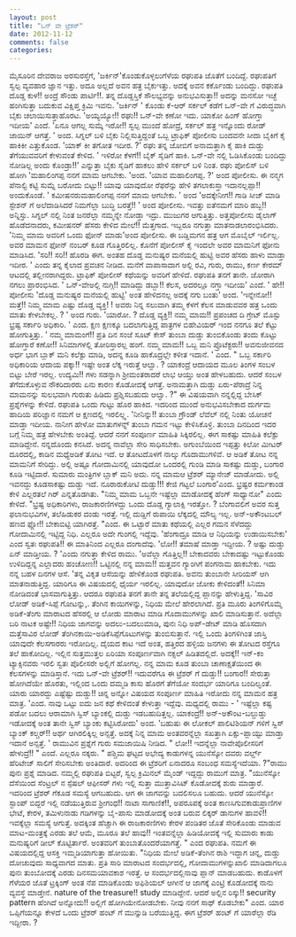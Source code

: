 ```yaml
---
layout: post
title: "ಒನ್ ವೇ ಟ್ರೆಶರ್"
date: 2012-11-12
comments: false
categories: 
---
```



ಮೈಸೂರಿನ ದೇವರಾಜ ಅರಸುರಸ್ತೆಗೆ, 'ಜರ್ಕಿನ್'ಕೊಂಡುಕೊಳ್ಳಲುಗೆಳೆಯ ರಘುಪತಿ ಜೊತೆಗೆ ಬಂದಿದ್ದೆ.  ರಘುಪತಿಗೆ ಸ್ವಲ್ಪ ವ್ಯವಹಾರ ಜ್ಞಾನ ಇತ್ತು.  ಅದೂ ಅಲ್ಲದೆ ಅವನ ಹತ್ರ ಬೈಕುಇತ್ತು.  ಅದಕ್ಕೆ ಅವನ ಕರ್ಕೊಂಡು ಬಂದಿದ್ದು.  ರಘುಪತಿ ದೊಡ್ಡ ಕುಳ!! ಅಂದ್ರೆ ಸೌಂಡು ಪಾರ್ಟಿ!!.      ತನ್ನ ದೊಡ್ಡಸ್ತಿಕೆ ಸೌಲಭ್ಯವನ್ನು ಅನುಭವಿಸುತ್ತಾ!! ಅದನ್ನು ಮನಸೋ ಇಚ್ಛೆ ಹಂಗಿಸುತ್ತಾ ಬದುಕುವ ವಿಕ್ಷಿಪ್ತ ಕ್ರಿಮಿ ಇವನು.   'ಜರ್ಕಿನ್ ' ಕೊಂಡು ಕೆ-ಆರ್ ಸರ್ಕಲ್ ಕಡೆಗೆ ಒನ್-ವೇ ಗೆ ವಿರುದ್ಧವಾಗಿ ಬೈಕು ಚಲಾಯಿಸುತ್ತಾಹೊರಟ.   'ಅಯ್ಯಯ್ಯೋ!! ರಘು!! ಒನ್-ವೇ ಕಣೋ ಇದು. ಯಾಕೋ ಹಿಂಗ್ ಹೋಗ್ತಾ ಇದೀಯ' ಎಂದೆ.   'ಏನೂ ಆಗಲ್ಲ ಸುಮ್ಕೆ ಇರೋ!! ಸ್ವಲ್ಪ ಮುಂದೆ ಹೋದ್ರೆ, ಸರ್ಕಲ್ ಹತ್ರ ಇನ್ನೊಂದು ರೋಡ್ ಜಾಯಿನ್ ಆಗತ್ತೆ.  ' ಅಂದ.       ಸಿಗ್ನಲ್ ಬಳಿ ಬೈಕು ನಿಲ್ಲಿಸುತ್ತಿದ್ದಂತೆ ಒಬ್ಬ ಟ್ರಾಫಿಕ್ ಪೋಲೀಸು ಬಂದವನೇ ಸೀದಾ ಬೈಕಿಗೆ ಕೈ ಹಾಕಿಕೀ ಎತ್ತುಕೊಂಡ.  'ಯಾಕ್ ಕೀ ತಗೋತ ಇದೀರ. ?' ರಘು ತನ್ನ ಜೋಬಿಗೆ ಅನಾಮತ್ತಾಗಿ ಕೈ ಹಾಕಿ ದುಡ್ಡು ತೆಗೆಯುವವರಿಗೆ ಕೇಳುವಂತೆ ಕೇಳಿದ.      ' ಇಳಿರೋ ಕೆಳಗೆ!! ಬೈಕ್ ಸೈಡಿಗೆ ಹಾಕಿ.  ಒನ್-ವೇ ನಲ್ಲಿ ಓಡಿಸಿಕೊಂಡು ಬಂದಿದ್ದು ನೋಡಿಲ್ಲ ಅಂದು ಕೊಂಡ್ರಾ!!'  ಎನ್ನುತ್ತಾ ಬೈಕು ಸೈಡಿಗೆ ಹಾಕಲು ಹೇಳಿ ಸರ್ಕಲ್ ಬಳಿ ನಿಂತ.   ರಘು ಪೋಲಿಸ್ ಬಳಿ ಹೋಗಿ 'ಮಹಾಲಿಂಗಪ್ಪ ನನಗೆ ಮಾಮ ಆಗಬೇಕು. 'ಅಂದ.      'ಯಾವ ಮಹಾಲಿಂಗಪ್ಪ. ?' ಅಂದ ಪೋಲೀಸು.  ಈ ನನ್ಮಗ ಪೆನಾಲ್ಟಿ ಕಟ್ಟಿ ಸುಮ್ನೆ ಬರೋದು ಬಿಟ್ಟು!!  ಯಾವು ಯಾವುದೋ ರೆಫರೆನ್ಸು ಹೇಳಿ ತಗಲಾಕುಸ್ತಾ ಇದಾನಲ್ಲಪ್ಪಾ!! ಅಂದುಕೊಂಡೆ.   ' ಕಮೀಷನರುಮಹಾಲಿಂಗಪ್ಪ ನನಗೆ ಮಾಮ ಆಗಬೇಕು. ' ಅಂದ    'ಅದಕ್ಕೇನೀಗ!! ಗಾಡಿ ಸೀಜ್ ಮಾಡಿ ಸ್ಟೇಶನ್ ಗೆ ಅಲೆದಾಡಿಸಿದರೆ ನಿಮಗೆಲ್ಲಾ ಬುದ್ಧಿ ಬರತ್ತೆ!! ' ಅಂದ ಪೋಲೀಸು.     ಇವತ್ತು ಐತೆನಮಗೆ ಮಾರಿ ಹಬ್ಬ!! ಅನ್ನಿಸ್ತು. ಸಿಗ್ನಲ್ ನಲ್ಲಿ ನಿಂತ ಜನರೆಲ್ಲಾ ನಮ್ಮನ್ನೇ ನೋಡ್ತಾ ಇದ್ರು.  ಮುಜುಗರ ಆಗುತ್ತಿತ್ತು.    ಅತ್ತಪೋಲೀಸು ಡೈಲಾಗ್ ಹೊಡೆದನಾದರು, ಕಮೀಷನರ್ ಹೆಸರು ಕೇಳಿದ ಮೇಲೆ!! ಮೆತ್ತಗಾದ.   ಇಬ್ಬರೂ ನಗುತ್ತಾ ಮಾತನಾಡಲಾರಂಭಿಸಿದರು.       'ನಿಮ್ಮ ಮಾಮ ಅವರಿಗೆ ಒಂದು ಫೋನ್ ಮಾಡು'ಅಂದ ಪೋಲೀಸು. ಈ ಬಡ್ಡಿಮಗನ ಹತ್ರ ಆಗ ಮೊಬೈಲ್ ಇರ್ಲಿಲ್ಲ.  ಅವರ ಮಾಮನ ಫೋನ್ ನಂಬರ್ ಕೂಡ ಗೊತ್ತಿರಲಿಲ್ಲ.   ಕೊನೆಗೆ ಪೋಲೀಸ್ ಕೈ ಇಂದಲೇ ಅವರ ಮಾಮನಿಗೆ ಫೋನು ಮಾಡಿಸಿದ.   'ಸರಿ!! ಸರಿ!! ಹೊರಡಿ ಈಗ.  ಅಂತಹ ದೊಡ್ಡ ಮನುಷ್ಯರ ಮನೆಯಲ್ಲಿ ಹುಟ್ಟಿ ಅವರ ಹೆಸರು ಹಾಳು ಮಾಡ್ತಾ ಇದೀರ.    ' ಎಂದು ತನ್ನ ಕೈಲಾದ ಪ್ರವಚನ ನೀಡಿದ.   ಮನೆಗೆ ವಾಪಾಸಾದಾಗ ಅಲ್ಲಿ ರವಿ, ಗುರು, ರಾಮು, ಕರ್ಣ ಕೇರಮ್ ಆಟದಲ್ಲಿ ತಲ್ಲೀನರಾಗಿದ್ದರು.      ಟ್ರಾಫಿಕ್ ಪೋಲೀಸ್ ಕಥೆಯನ್ನು ಅವರಿಗೆ ಹೇಳಿದೆ.  ರಘುಪತಿ ತನಗೆ ತಾನೇ.  ಜೋರಾಗಿ ನಗಲು ಪ್ರಾರಂಭಿಸಿದ.  ' ಒನ್-ವೇಅಲ್ಲಿ ನುಗ್ಗಿ!! ಮಾಡಿದ್ದು ಡಬ್ಬಾ!! ಕೆಲಸ, ಅದರಲ್ಲೂ ನಗ್ತಾ ಇದೀಯ' ಎಂದೆ.   ' ಹೇ!! ಪೋಲೀಸು 'ದೊಡ್ಡ ಮನುಷ್ಯರ ಮನೆಯಲ್ಲಿ ಹುಟ್ಟಿ' ಅಂತ ಹೇಳಿದನಲ್ಲ ಅದಕ್ಕೆ ನಗು ಬಂತು' ಅಂದ.     'ಇನ್ನೇನೋ!! ಮತ್ತೆ!! ನಿಮ್ಮ ಮಾಮ ಎಷ್ಟು ದೊಡ್ಡ ವ್ಯಕ್ತಿ!    ! ಅವರು ನಿನ್ನ ಸಲುವಾಗಿ ತಮ್ಮ ಕೆಳಗೆ ಕೆಲಸ ಮಾಡುವವರ ಹತ್ರ ಒಂದು ಮಾತು ಕೇಳಬೇಕಲ್ಲ. ? ' ಅಂದ ಗುರು.   'ಯಾರೋ. ? ದೊಡ್ಡ ವ್ಯಕ್ತಿ!! ನಮ್ಮ ಮಾಮ!! ಪ್ರಪಂಚದ ದಿ ಗ್ರೇಟ್ ಮೊಸ್ಟು ಭ್ರಷ್ಟ ಸರ್ಕಾರಿ ಅಧಿಕಾರಿ.  '  ಎಂದ.      ಕ್ಷಣ ಕ್ಷಣಕ್ಕೂ ಬದಲಾಗುತ್ತಿದ್ದ ಪಾತ್ರಗಳ ಬಿಹೇವಿಯರ್ ಇಂದ ನನಗೂ ತಲೆ ಕೆಟ್ಟು ಹೋಗುತ್ತಿತ್ತು.   ' ನಮ್ಮ ಮಾಮಂಗೆ!! ಪ್ರತಿ ದಿನ ಸಂಜೆ ಸೂಟ್ ಕೇಸ್ ತುಂಬಾ ದುಡ್ಡು ತುಂಬಿಕೊಂಡು ತಂದು ಕೊಟ್ಟು ಹೋಗ್ತಾರೆ ಕಣೋ!!   ಸಿನಿಮಾಗಳಲ್ಲಿ ತೋರಿಸ್ತಾರಲ್ಲ ಹಂಗೆ.       ನಮ್ಮ ಮಾಮ!! ಒಬ್ಬ ಮನಿ ಪ್ರೊಟೆಕ್ಟರು!!  ಅವನುಜೀವನದ ಅರ್ಧ ಭಾಗ ಬ್ಲಾಕ್ ಮನಿ ಕಲೆಕ್ಟು ಮಾಡಿ,  ಅದನ್ನ ಕೂಡಿ ಹಾಕೊದ್ರಲ್ಲೇ ಕಳೀತ ಇದಾನೆ. ' ಎಂದ.    " ಒಬ್ಬ ಸರ್ಕಾರಿ ಅಧಿಕಾರಿಯ ಆದಾಯ ಪಕ್ಕಾ!! ಇಷ್ಟೇ ಅಂತ ಲೆಕ್ಕ ಇರುತ್ತೆ ಆಲ್ವಾ. ?    ಯಾಕಂದ್ರೆ ಆದಾಯದ ಮೂಲ ತಿಂಗಳ ಸಂಬಳ ಬಿಟ್ಟು ಬೇರೆ ಇರಲ್ಲ.      ಉದ್ಯಮಿ!! ಗಳು ಸಡನ್ನಾಗಿ ಶ್ರೀಮಂತರಾದರೆ ಲಾಭ ಆಯ್ತು ಅಂತ ಹೇಳಬಹುದು.   ಆದರೆ ಸಂಬಳ ತೆಗೆದುಕೊಳ್ಳುವ ನೌಕರಿದಾರರು ಏನು ಕಾರಣ ಕೊಡೋದಕ್ಕೆ ಆಗತ್ತೆ.    ಅನಾಮತ್ತಾಗಿ ದುಡ್ಡು ಏರು-ಪೆರಾದ್ರೆ ನಿನ್ನ ಮಾಮನನ್ನು ಸುಲಭವಾಗಿ ಗುರುತು ಹಿಡಿದು ಪ್ರಶ್ನಿಸಬಹುದು ಆಲ್ವಾ. ?"  ಈ ವಿಷಯವಾಗಿ ನನ್ನಲ್ಲಿದ್ದ ಬೇಸಿಕ್ ಪ್ರಶ್ನೆಗಳನ್ನು ಕೇಳಿದೆ.    ರಘುಪತಿ ಒಂದು ಗುಟ್ಟು ಹೊರ ಹಾಕಿದ.      ಇದರಿಂದ ಮುಂದೆ ಅನುಭವಿಸಬೇಕಾದ ದುರ್ಗಮ ಹಾದಿಯ ಪರಿಜ್ಞಾನ ನಮಗೆ ಆ ಕ್ಷಣದಲ್ಲಿ ಇರಲಿಲ್ಲ್ಲ.   'ನೀನಿನ್ನು!! ತುಂಬಾ ಗ್ರೌಂಡ್ ಲೆವೆಲ್ ನಲ್ಲಿ ನಿಂತು ಯೋಚನೆ ಮಾಡ್ತಾ ಇದೀಯ.   ನಾನೀಗ ಹೇಳೋ ಮಾತುಗಳನ್ನ್ ತುಂಬಾ ಗಮನ ಇಟ್ಟು ಕೇಳಿಸಿಕೊಳ್ರಿ.  ತುಂಬಾ ದಿನದಿಂದ ಇದರ ಬಗ್ಗೆ ನಿಮ್ಮ ಹತ್ರ ಹೇಳಬೇಕು ಅಂತಿದ್ದೆ.  ಆದರೆ ನನಗೆ ಸಂಪೂರ್ಣ  ಮಾಹಿತಿ ಸಿಕ್ಕಿರಲಿಲ್ಲ.  ಈಗ ಸಾಕಷ್ಟು ಮಾಹಿತಿ ಕಲೆಕ್ಟು ಮಾಡಿದ್ದೇನೆ.     ನನ್ನದೊಂದು ಕನಸಿದೆ.  ಅದನ್ನ ನಾವೆಲ್ಲಾ ಸೇರಿ ಸಾಧಿಸಬೇಕು.  ಅಗುಂಬೆಯಿಂದ ಇಪ್ಪತ್ತು ಕಿಲೋ ಮೀಟರ್ ದೂರದಲ್ಲಿ, ಕಾಡಿನ ಮಧ್ಯೆಅಡಿಕೆ ತೋಟ ಇದೆ.  ಆ ತೋಟದೊಳಗೆ ನಾಲ್ಕು ಗೊದಾಮುಗಳಿವೆ.  ಆ ಅಡಿಕೆ ತೋಟ ನನ್ನ ಮಾಮನಿಗೆ ಸೇರಿದ್ದು.  ಅಲ್ಲಿ ಅಷ್ಟೂ ಗೋದಾಮಿನಲ್ಲಿ ಯಾವುದೋ ಒಂದರಲ್ಲಿ ಗುಂಡಿ ಮಾಡಿ ಸಾಕಷ್ಟು ದುಡ್ಡು, ಬಂಗಾರ ಕೂಡಿ ಇಟ್ಟಿದಾರೆ.   ಸುಮಾರು ಮಂತ್ರಿಗಳ ಬ್ಲಾಕ್ ಮನಿ ಅದು.   ನನ್ನ ಮಾಮಆ ಟ್ರೆಶರ್ ಮ್ಯಾನೇಜ್ ಮಾಡೋದು.   ಅಲ್ಲಿ ಇವನದ್ದು ಕೂಡಸಾಕಷ್ಟು ದುಡ್ಡು ಇದೆ.  ನೂರಾರುಕೋಟಿ ದುಡ್ಡು!!! ಕೇಜಿ ಗಟ್ಟಲೆ ಬಂಗಾರ'ಎಂದ.   ಭ್ರಷ್ಟರ ಕರ್ಮಕಾಂಡ ಕೇಳಿ ಎಲ್ಲರತಲೆ ಗಿರ್ ಎನ್ನತೊಡಗಿತು.      "ನಿಮ್ಮ ಮಾಮ ಒಬ್ಬನೇ ಇಷ್ಟೆಲ್ಲಾ ಮಾಡೋದಕ್ಕೆ ಹೆಂಗ್ ಸಾಧ್ಯಾನೋ" ಎಂದು ಕೇಳಿದೆ.   "ಭ್ರಷ್ಟ ಅಧಿಕಾರಿಗಳು, ರಾಜಕಾರಣಿಗಳದ್ದು ಒಂದು ದೊಡ್ಡ ಗ್ಯಾಲಾಕ್ಸಿ ಇರತ್ತೋ. ? ಬೆಂಗಾವಲಿಗೆ ಅವರ ಸುತ್ತ ಫಲಾನುಭವಿಗಳ, ತಲೆಹಿಡುಕರ ದಂಡು ಇರತ್ತೆ.  ಇಲ್ಲಿ ದುಡ್ಡಿಗೆ ರುಪಾಯಿ ಲೆಕ್ಕದಲ್ಲಿ ಮೌಲ್ಯ ಇಲ್ಲ.  ಅನ್-ಅಕೌಂಟಬಲ್ ಹಣದ ಫ್ಲೋ!! ಬೇಕಾಬಿಟ್ಟಿ ಯಾಗಿರತ್ತೆ. "ಎಂದ.   ಈ ಒಟ್ಟಾರೆ ಮಾತು ಕಥೆಯಲ್ಲಿ ಎಲ್ಲರ ಗಮನ ಸೆಳೆದದ್ದು ಗೋದಾಮಿನಲ್ಲಿ ಇಟ್ಟಿದ್ದ ನಿಧಿ.   ಎಲ್ಲರೂ ಅದೇ ಗುಂಗಲ್ಲಿ ಇದ್ದೆವು.   'ಹೆಂಗಾದ್ರೂ ಮಾಡಿ ಆ ನಿಧಿಯನ್ನು ಉಡಾಯಿಸಬೇಕು' ಎಂದ ಸ್ವತಃ ರಘುಪತಿ!!  ಈ ಮಾತಿನಿಂದ ಎಲ್ಲರೂ ದಂಗಾದೆವು.    'ಲೋ!! ತಮಾಷೆ ಮಾಡ್ತಾ ಇದ್ದೀಯ. ? ಅಷ್ಟು ದುಡ್ಡು ಏನ್ ಮಾಡ್ತೀಯ. ?  'ಎಂದು ನಗುತ್ತಾ ಕೇಳಿದ ರಾಮು.   'ಅವೆಲ್ಲಾ ಗೊತ್ತಿಲ್ಲ!! ಬೇಕಾದವರು ಬೇಕಾದಷ್ಟು ಇಟ್ಟುಕೊಂಡು ಉಳಿದಿದ್ದನ್ನ ಎಲ್ಲಾದರು ಹಂಚೋಣ!!    ಒಟ್ಟಿನಲ್ಲಿ ನನ್ನ ಮಾಮ!! ಮತ್ತವನ ಗ್ಯಾಂಗಿಗೆ ಪಂಗನಾಮ ಹಾಕಬೇಕು.   ಇದು ನನ್ನ ಬಹಳ ದಿನಗಳ ಆಸೆ. 'ತನ್ನ ವಿಕೃತ ಆಸೆಯನ್ನು ಹೇಳಿಕೊಂಡ ರಘುಪತಿ.  ಅವನು ತುಂಬಾನೇ ಸೀರಿಯಸ್ ಆಗಿ ಮಾತನಾಡುತ್ತಿದ್ದ.   ಯಾರಿಗೂ ಈ ವಿಷಯದಲ್ಲಿ ಧೈರ್ಯ ಇರಲಿಲ್ಲ.    ಯಾವುದೋ ಜೋಕು ಕೇಳಿದಂತೆ!! ಸಿನಿಮಾ ನೋಡಿದಂತೆ ಭಾಸವಾಗುತ್ತಿತ್ತು.  ಆದರೂ ರಘುಪತಿ ತನಗೆ ತಾನೇ ತನ್ನ ತಲೆಯಲ್ಲಿದ್ದ ಪ್ಲಾನನ್ನು ಹೇಳುತ್ತಿದ್ದ.   'ಸಾವಿರ ಲೋಡ್ ಅಡಿಕೆ-ಸಿಪ್ಪೆ ಗೋಟನ್ನು,.  ತೆಂಗಿನ ಕಾಯಿಗಳನ್ನು, ನಿಧಿಯ ಮೇಲೆ ಹೇರಲಾಗಿದೆ.   ಪ್ರತಿ ಮೂರು ತಿಂಗಳಿಗೊಮ್ಮೆ ಅಡಿಕೆ-ತೆಂಗು ಮಾರಾಟದ ಹೆಸರಲ್ಲಿ ಆ ಲೋಡು ಮಾರಾಟ ಮಾಡಿ ಗೊದಾಮುಗಳನ್ನು ಖಾಲಿ ಮಾಡಿಸುತ್ತಾನೆ.   ಅದೆಲ್ಲಾ ಬರಿ ನಾಟಕ ಅಷ್ಟೇ!!  ನಿಧಿಯ ಜಾಗವನ್ನು ಅದಲು-ಬದಲುಮಾಡಿ, ಪುನಃ ನಿಧಿ ಅಪ್-ಡೇಟ್ ಮಾಡಿ ಹೊಸದಾಗಿ ಮತ್ತೆಸಾವಿರ ಲೋಡ್ ತೆಂಗಿನಕಾಯಿ-ಅಡಿಕೆಸಿಪ್ಪೆಗೊಟುಗಳನ್ನು ತುಂಬಿಸುತ್ತಾನೆ.   ಇಲ್ಲಿ ಒಂದು ತಿಂಗಳಿಗಿಂತ ಜಾಸ್ತಿ ಯಾವುದೇ ಕೆಲಸಗಾರರು ಇರೋದಿಲ್ಲ.   ದೈಯದ ಕಾಟ ಇದೆ ಅಂತ,  ಹತ್ತಿರದ ಹಳ್ಳಿಯ ಜನಗಳು ಈ ತೋಟದ ರಸ್ತೆಗೂ ತಲೆ ಹಾಕೋದಿಲ್ಲ.  ಇಲ್ಲಿನ ಸುತ್ತಮುತ್ತಲ ಏರಿಯಾ ಸಂಪೂರ್ಣವಾಗಿ ನಕ್ಸಲ್ ಹಿಡಿತದಲ್ಲಿದೆ.   ಅದಕ್ಕೆ!! ಇನ್-ಕಂ ಟ್ಯಾಕ್ಸಿನವರು ಇರಲಿ ಸ್ವತಃ ಪೊಲೀಸರೇ ಅಲ್ಲಿಗೆ ಹೋಗಲ್ಲ.   ನನ್ನ ಮಾಮ ಕೂಡ ತುಂಬಾ ಚಾಣಾಕ್ಷತೆಯಿಂದ ಈ ಕೆಲಸಗಳನ್ನು ಮಾಡಿಸ್ತಾನೆ.   ಇದು ಒನ್-ವೇ ಟ್ರೆಶರ್!! ಇದುವರೆಗೂ ಈ ಟ್ರೆಶರ್ ಗೆ ದುಡ್ಡು!! ಬಂಗಾರ!! ಸೇರುತ್ತಾ ಹೋಗಿದೆಯೇ ಹೊರತು,  ಇಲ್ಲಿಂದ  ಒಂದು ದಮ್ಮಡಿ ಕಾಸು ಹೊರಗೆ ತೆಗೆಯೋ ಸಂದರ್ಭ ಯಾರಿಗೂ ಬಂದಿಲ್ವಂತೆ.  ಯಾರು ಯಾರದ್ದು  ಎಷ್ಟೆಷ್ಟು ದುಡ್ಡು!! ಚಿನ್ನ ಅನ್ನೋ ವಿಷಯದ ಸಂಪೂರ್ಣ ಮಾಹಿತಿ ಇರೋದು ನನ್ನ ಮಾಮನ  ಹತ್ರ ಮಾತ್ರ. 'ಎಂದ.   ನಾವು ಒಟ್ಟು ಐದು ಜನ ಕಥೆ ಕೇಳಿದಂತೆ ಕೇಳುತ್ತಾ ಇದ್ದೆವು.  ಮಧ್ಯದಲ್ಲಿ ರಾಮು - ' ಇಷ್ಟೆಲ್ಲಾ ಕಷ್ಟ ಪಡೋ ಬದಲು ಆರಾಮಾಗಿ ಸ್ವಿಸ್ ಬ್ಯಾಂಕಲ್ಲಿ ದುಡ್ಡು ಇಡಬಹುದಿತ್ತಲ್ಲ.   ಯಾಕಂದ್ರೆ!! ಅನ್-ಅಕೌಂಟ-ಬಲ್ದುಡ್ಡು ಇಡೋದಕ್ಕೆ ಅಂತ ತಾನೇ ಸ್ವಿಸ್ ಬ್ಯಾಂಕು ಕಟ್ಟಿಸಿರೋದು' ಅಂದ.      'ಬಹುಷಃ ಈ ಲೋಕಲ್ ಪಾಲಿಟಿಶಿಯನ್ ಗಳಿಗೆ ಸ್ವಿಸ್ ಬ್ಯಾಂಕ್ ಕಲ್ಚರ್!! ಅರ್ಥ ಆಗಿರಲಿಕ್ಕಿಲ್ಲ ಅನ್ಸತ್ತೆ.   ಅದಕ್ಕೆ ನಿನ್ನ ಮಾಮ ಅಂತವರನ್ನೆಲ್ಲಾ ಸಖತ್ತಾಗಿ ಏಕ್ಸು-ಪ್ಲಾಯ್ಟು ಮಾಡ್ತಾ ಇದಾನೆ  ಅನ್ಸತ್ತೆ. ' ರಾಮುವಿನ ಪ್ರಶ್ನೆಗೆ ಗುರು ಸಮಜಾಯಿಷಿ ನೀಡಿದ.   " ಲೋ!! ಇದನ್ನೆಲ್ಲಾ ನಾವೇಪೊಲೀಸರಿಗೆ ಹೇಳುದ್ರೆ!! " ಎಂದೆ.  ಎಲ್ಲರೂ ನಕ್ಕರು.      "  ಪಶ್ಚಿಮ ಘಟ್ಟದ ಅಭೇದ್ಯ ಕಾಡುಗಳನ್ನ ಯುನೆಸ್ಕೋ ದವರು ವರ್ಲ್ಡ್ ಹೆರಿಟೇಜ್ ಸಾಲಿಗೆ  ಸೇರಿಸಬೇಕು ಅಂತಿದಾರೆ.  ಅದರಿಂದ ಈ ಟ್ರೆಶರಿಗೆ ಏನಾದರೂ ಸಂಬಂಧ  ಸಮಸ್ಯೆಇದೆಯಾ. ?"ರಾಮು ಪುನಃ ಪ್ರಶ್ನೆ ಮಾಡಿದ.  ನಮ್ಮಲ್ಲಿ ರಘುಪತಿ ಬಿಟ್ಟರೆ, ಸ್ವಲ್ಪ ಕ್ರಿಮಿನಲ್ ಮೈಂಡ್ ಇದ್ದದ್ದು ರಾಮುಗೆ ಮಾತ್ರ.     "ಯುನೆಸ್ಕೋ ದೆಸೆಯಿಂದ ಸೆಂಟ್ರಲ್ ನ ಸ್ಪೆಷಲ್ ಆಫೀಸರ್ ಗಳು ಇಲ್ಲಿ ಸುತ್ತಾ ಮುತ್ತಾವಿಸಿಟ್ ಕೊಡೋದಕ್ಕೆ ಶುರು ಮಾಡ್ತಾರೆ.  ಇದರಿಂದ ಟ್ರೆಶರ್ ಗೆಕೂಡ ಸಮಸ್ಯೆ ಆಗಬಹುದು.   ಆಗ ಈ ಜಾಗವನ್ನು ಬದಲಿಸಲೂ ಬಹುದು. ಆದರೆ ಯುನೆಸ್ಕೋ ಸ್ಟಾಂಪ್ ಬಿದ್ದರೆ ಇಲ್ಲಿ ನಡೆಯುತ್ತಿರುವ ಶ್ರೀಗಂಧ!! ನಾಟಾ ಸಾಗಾಣಿಕೆ!!, ಅಪರೂಪಕ್ಕೆ ಅಂತ ಕಾಣಸಿಗುವಕಾಡುಪ್ರಾಣಿಗಳ ಭೇಟೆ,  ಕೇರಳ, ತಮಿಳುನಾಡು ಗಡಿಗಳನ್ನು ಬೈ-ಪಾಸು ಮಾಡೋದಕ್ಕೆ ಅಂತ ಬರುವ ಲಿಕ್ಕರ್ ಡಾನುಗಳ ಹಾವಳಿ!! ಇವಕ್ಕೆಲ್ಲಾ ಸಮಸ್ಯೆ ಆಗುತ್ತೆ.  ಅದಕ್ಕಿಂತ ಹೆಚ್ಚಾಗಿ ಈ ರಾಜಕಾರಣಿಗಳು ಕೇರಳ ಪಂಡಿತರ ಜೊತೆ ಸೇರಿಕೊಂಡು ಮಾಡುವ ಮಾಟ-ಮಂತ್ರಕ್ಕೆ ಎರಡು ತಲೆ ಆಮೆ, ಮೂರೂ ತಲೆ ಹಾವು!! ಇಂತವನ್ನೆಲ್ಲಾ ಹಿಡಿಯೋದಕ್ಕೆ ಇಲ್ಲಿ ಸುಮಾರು ಕಾಡು ಮನುಷ್ಯರಿಗೆ ಡೀಲ್ ಕೊಟ್ಟಿರ್ತಾರೆ.  ಅಂತವರಿಗೆ ತುಂಬಾತೊಂದರೆಯಾಗತ್ತೆ. " ಎಂದ ರಘುಪತಿ.     ನಮಗೆ ಈ ವಿಷಯದಲ್ಲಿದ್ದ ಆಸಕ್ತಿ ಇಮ್ಮಡಿಯಾಗುತ್ತಾ ಹೋಯಿತು.    "ನಿಧಿಯ ಮೇಲೆ ಅಡಿಕೆ-ತೆಂಗಿನ ರಾಶಿ ಇದ್ದಾಗ ಚಿನ್ನ, ದುಡ್ಡು ದೋಚುವುದು ಸಾಧ್ಯವಾಗದ ಮಾತು.  ಪ್ರತಿ ಸಾರಿ ಮಾರಾಟದ ಸಂದರ್ಭದಲ್ಲಿ, ಗೋದಾಮುಗಳನ್ನುಖಾಲಿ ಮಾಡಿದಾಗಲೂ ಪುನಃ ತುಂಬೋದಕ್ಕೆ ಎರಡು ದಿನಸಮಯಾವಕಾಶ ಇರತ್ತೆ.   ಆ ಸಂದರ್ಭದಲ್ಲಿನಾವು ಪ್ಲಾನ್ ಮಾಡಬಹುದು.  ಕಾಡೊಳಗೆ ಗೆಳೆಯರ ಜೊತೆ ಟ್ರಕ್ಕಿಂಗ್ ಅಂತ ನೆಪ ಮಾಡಿಕೊಂಡು ಅಫಿಶಿಯಲ್ ಆಗೀನೆ ಆ ಜಾಗಕ್ಕೆ ಎಂಟ್ರಿ ಕೊಡೋದಕ್ಕೆ ನಾನು ವ್ಯವಸ್ಥೆ ಮಾಡ್ತೇನೆ.  nature of the treasure!! study ಮಾಡಿದ್ದೇನೆ.  ಆದರೆ ಅಲ್ಲಿನ ರಿಸ್ಕು!! security pattern ಹೆಂಗಿದೆ ಅನ್ನೋದು!! ಅಲ್ಲಿಗೆ ಹೋಗಿಯೇನೋಡಬೇಕು.   ನೀವು ನನಗೆ ಸಾಥ್ ಕೊಡಬೇಕು" ಎಂದ.  ಯಾರ ಒಪ್ಪಿಗೆಯನ್ನೂ ಕೇಳದೆ ಒಂದು ಟ್ರೆಶರ್ ಹಂಟ್ ಗೆ ಮುನ್ನುಡಿ ಬರೆಯುತ್ತಿದ್ದ.    ಈಗ ಟ್ರೆಶರ್ ಹಂಟ್ ಗೆ ಯಾರೆಲ್ಲಾ ರೆಡಿ ಇದ್ದೀರಾ. ?               

